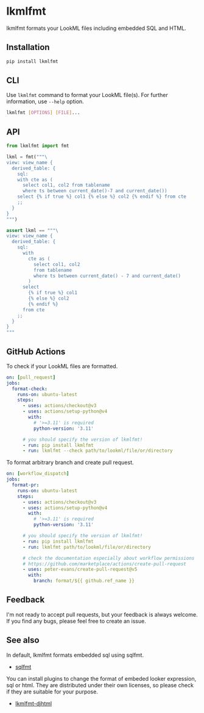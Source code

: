 # lkmlfmt
lkmlfmt formats your LookML files including embedded SQL and HTML.

## Installation
```sh
pip install lkmlfmt
```

## CLI
Use `lkmlfmt` command to format your LookML file(s).
For further information, use `--help` option.

```sh
lkmlfmt [OPTIONS] [FILE]...
```

## API
```python
from lkmlfmt import fmt

lkml = fmt("""\
view: view_name {
  derived_table: {
    sql:
    with cte as (
      select col1, col2 from tablename
      where ts between current_date()-7 and current_date())
    select {% if true %} col1 {% else %} col2 {% endif %} from cte
    ;;
  }
}
""")

assert lkml == """\
view: view_name {
  derived_table: {
    sql:
      with
        cte as (
          select col1, col2
          from tablename
          where ts between current_date() - 7 and current_date()
        )
      select
        {% if true %} col1
        {% else %} col2
        {% endif %}
      from cte
    ;;
  }
}
"""
```

## GitHub Actions
To check if your LookML files are formatted.

```yaml
on: [pull_request]
jobs:
  format-check:
    runs-on: ubuntu-latest
    steps:
      - uses: actions/checkout@v3
      - uses: actions/setup-python@v4
        with:
          # '>=3.11' is required
          python-version: '3.11'

      # you should specify the version of lkmlfmt!
      - run: pip install lkmlfmt
      - run: lkmlfmt --check path/to/lookml/file/or/directory
```

To format arbitrary branch and create pull request.

```yaml
on: [workflow_dispatch]
jobs:
  format-pr:
    runs-on: ubuntu-latest
    steps:
      - uses: actions/checkout@v3
      - uses: actions/setup-python@v4
        with:
          # '>=3.11' is required
          python-version: '3.11'

      # you should specify the version of lkmlfmt!
      - run: pip install lkmlfmt
      - run: lkmlfmt path/to/lookml/file/or/directory

      # check the documentation especially about workflow permissions
      # https://github.com/marketplace/actions/create-pull-request
      - uses: peter-evans/create-pull-request@v5
        with:
          branch: format/${{ github.ref_name }}
```

## Feedback
I'm not ready to accept pull requests, but your feedback is always welcome.
If you find any bugs, please feel free to create an issue.

## See also
In default, lkmlfmt formats embedded sql using sqlfmt.

* [sqlfmt](https://github.com/tconbeer/sqlfmt)

You can install plugins to change the format of embeded looker expression, sql or html.
They are distributed under their own licenses, so please check if they are suitable for your purpose.

* [lkmlfmt-djhtml](https://github.com/kitta65/lkmlfmt-djhtml)
